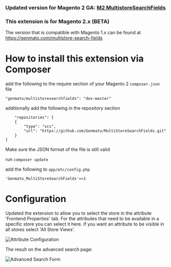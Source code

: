### Updated version for Magento 2 GA: [M2 MultistoreSearchFields](https://github.com/Genmato/M2_MultistoreSearchFields)


### This extension is for Magento 2.x (BETA)

The version that is compatible with Magento 1.x can be found at https://genmato.com/multistore-search-fields

How to install this extension via Composer
======================

add the following to the require section of your Magento 2 `composer.json` file

    "genmato/multistoresearchfields": "dev-master"

additionally add the following in the repository section

        "repositories": [
        {
            "type": "vcs",
            "url": "https://github.com/Genmato/MultiStoreSearchFields.git"
        }
    ]

Make sure the JSON format of the file is still valid

run `composer update`

add the following to `app/etc/config.php`

    'Genmato_MultiStoreSearchFields'=>1


Configuration
======================

Updated the extension to allow you to select the store in the attribute 'Frontend Properties' tab. For the attributes that need to be available in a specific store you can select it here. If you want an attribute to be visible in all stores select 'All Store Views'.

![Attribute Configuration](http://s10.postimg.org/76bpi07u1/Screen_Shot_2015_01_10_at_08_31_28.png)

The result on the advanced search page:

![Advanced Search Form](http://s22.postimg.org/pkvvwe5i9/Screen_Shot_2015_01_10_at_08_31_37.png)
